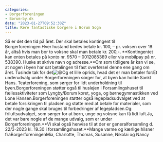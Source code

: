```yaml
---
categories:
- Borgerforeningen
- Borum-by.dk
date: "2023-01-27T09:52:30Z"
title: Kære fantastiske borgere i Borum Sogn
---
```


Så er det den tid på året. Der skal betales kontingent til Borgerforeningen.Hver hustand bedes betale kr. 100, – pr. voksen over 18 år, altså hvis man bor to voksne skal man betale kr. 200,-. **Kontingentet kan enten betales på konto nr. 9570 – 0012085389 eller via mobilpay på nr. 538390. Huske at skrive navn og adresse.**Om som tidligere år kan vi se, at nogen i byen har sat betalingen til fast overførsel denne ene gang om året. Tusinde tak for det![😃](https://static.xx.fbcdn.net/images/emoji.php/v9/t51/1/16/1f603.png)Og et lille oprids, hvad det er man betaler for:Et underudvalg under Borgerforeningen sørger for, at byen kan holde Sankt Hans. Teaterforening, som sørger for lidt underholdning til byen.Borgerforeningen støtter også til huslejen i Forsamlingshuset til fællesaktiviteter som Lyngby/Borum koret, yoga, og børnegymnastikken ved Lone Hansen.Borgerforeningen støtter også legepladsudvalget ved at betale forsikringen til pladsen og støtte med at betale for materialer, som der nogle gange skal bruges til forbedringer af legepladsen.Og friluftsudvalget, som sørger for at børn, unge og voksne kan få lidt luft.Ja, det var bare nogle af de mange udvalg, som er under Borgerforeningen.**Vi skal også henvise til at der er generalforsamling d. 22/3-2023 kl. 19.30 i forsamlingshuset.**Mange varme og kærlige hilsner fraBorgerforeningenMia, Charlotte, Thomas, Susanne, Nikolai og Nancy
